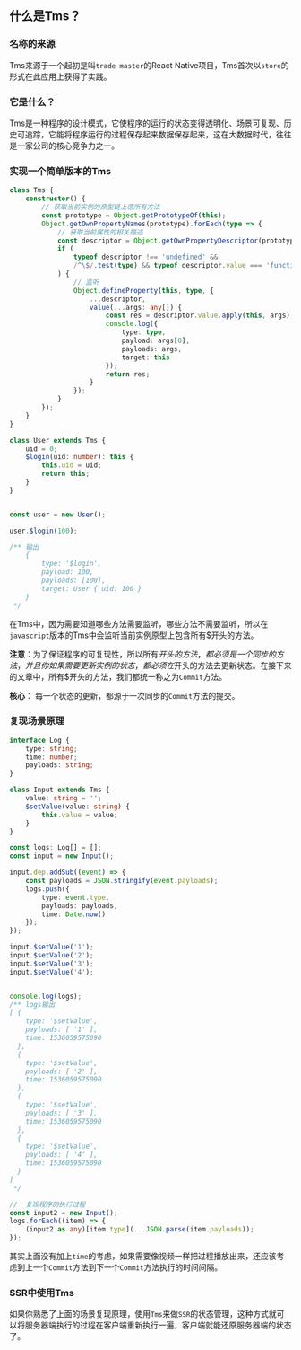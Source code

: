 ## 什么是Tms？


### 名称的来源
Tms来源于一个起初是叫`trade master`的React Native项目，Tms首次以`store`的形式在此应用上获得了实践。


### 它是什么？
Tms是一种程序的设计模式，它使程序的运行的状态变得透明化、场景可复现、历史可追踪，它能将程序运行的过程保存起来数据保存起来，这在大数据时代，往往是一家公司的核心竞争力之一。

### 实现一个简单版本的Tms
```typescript
class Tms {
    constructor() {
        // 获取当前实例的原型链上德所有方法
        const prototype = Object.getPrototypeOf(this);
        Object.getOwnPropertyNames(prototype).forEach(type => {
            // 获取当前属性的相关描述
            const descriptor = Object.getOwnPropertyDescriptor(prototype, type);
            if (
                typeof descriptor !== 'undefined' &&
                /^\$/.test(type) && typeof descriptor.value === 'function'
            ) {
                // 监听
                Object.defineProperty(this, type, {
                    ...descriptor,
                    value(...args: any[]) {
                        const res = descriptor.value.apply(this, args);
                        console.log({
                            type: type,
                            payload: args[0],
                            payloads: args,
                            target: this
                        });
                        return res;
                    }
                });
            }
        });
    }
}

class User extends Tms {
    uid = 0;
    $login(uid: number): this {
        this.uid = uid;
        return this;
    }
}


const user = new User();

user.$login(100);

/** 输出
    {
        type: '$login',
        payload: 100,
        payloads: [100],
        target: User { uid: 100 }
    }
 */
```
在Tms中，因为需要知道哪些方法需要监听，哪些方法不需要监听，所以在`javascript`版本的Tms中会监听当前实例原型上包含所有$开头的方法。  

**注意**：为了保证程序的可复现性，所以所有$开头的方法，都必须是一个同步的方法，并且你如果需要更新实例的状态，都必须在$开头的方法去更新状态。在接下来的文章中，所有$开头的方法，我们都统一称之为`Commit`方法。

**核心**： 每一个状态的更新，都源于一次同步的`Commit`方法的提交。


### 复现场景原理
```typescript
interface Log {
    type: string;
    time: number;
    payloads: string;
}

class Input extends Tms {
    value: string = '';
    $setValue(value: string) {
        this.value = value;
    }
}

const logs: Log[] = [];
const input = new Input();

input.dep.addSub((event) => {
    const payloads = JSON.stringify(event.payloads);
    logs.push({
        type: event.type,
        payloads: payloads,
        time: Date.now()
    });
});

input.$setValue('1');
input.$setValue('2');
input.$setValue('3');
input.$setValue('4');


console.log(logs);
/** logs输出
[ {
    type: '$setValue',
    payloads: [ '1' ],
    time: 1536059575090
  },
  {
    type: '$setValue',
    payloads: [ '2' ],
    time: 1536059575090
  },
  {
    type: '$setValue',
    payloads: [ '3' ],
    time: 1536059575090
  },
  {
    type: '$setValue',
    payloads: [ '4' ],
    time: 1536059575090
  }
]
 */

//  复现程序的执行过程
const input2 = new Input();
logs.forEach((item) => {
    (input2 as any)[item.type](...JSON.parse(item.payloads));
});

```
其实上面没有加上`time`的考虑，如果需要像视频一样把过程播放出来，还应该考虑到上一个`Commit`方法到下一个`Commit`方法执行的时间间隔。


### SSR中使用Tms
如果你熟悉了上面的场景复现原理，使用`Tms`来做`SSR`的状态管理，这种方式就可以将服务器端执行的过程在客户端重新执行一遍，客户端就能还原服务器端的状态了。


